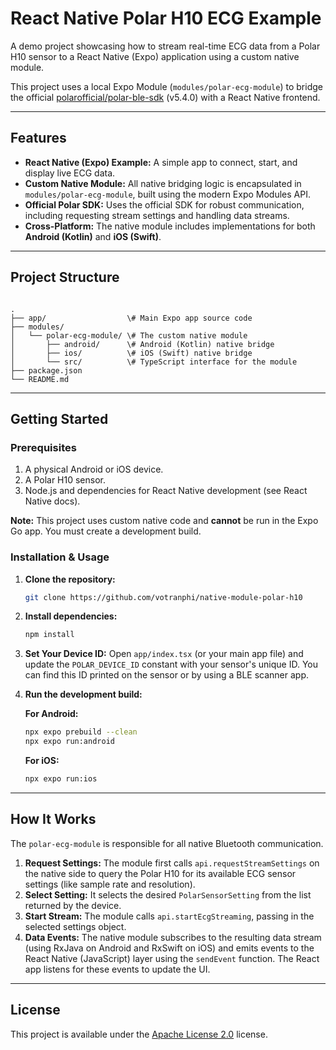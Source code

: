 # React Native Polar H10 ECG Example

A demo project showcasing how to stream real-time ECG data from a Polar H10 sensor to a React Native (Expo) application using a custom native module.

This project uses a local Expo Module (`modules/polar-ecg-module`) to bridge the official [polarofficial/polar-ble-sdk](https://github.com/polarofficial/polar-ble-sdk) (v5.4.0) with a React Native frontend.

---

## Features

* **React Native (Expo) Example:** A simple app to connect, start, and display live ECG data.
* **Custom Native Module:** All native bridging logic is encapsulated in `modules/polar-ecg-module`, built using the modern Expo Modules API.
* **Official Polar SDK:** Uses the official SDK for robust communication, including requesting stream settings and handling data streams.
* **Cross-Platform:** The native module includes implementations for both **Android (Kotlin)** and **iOS (Swift)**.

---

## Project Structure

```

.
├── app/                  \# Main Expo app source code
├── modules/
│   └── polar-ecg-module/ \# The custom native module
│       ├── android/      \# Android (Kotlin) native bridge
│       ├── ios/          \# iOS (Swift) native bridge
│       └── src/          \# TypeScript interface for the module
├── package.json
└── README.md

````

---

## Getting Started

### Prerequisites

1.  A physical Android or iOS device.
2.  A Polar H10 sensor.
3.  Node.js and dependencies for React Native development (see React Native docs).

**Note:** This project uses custom native code and **cannot** be run in the Expo Go app. You must create a development build.

### Installation & Usage

1.  **Clone the repository:**
    ```bash
    git clone https://github.com/votranphi/native-module-polar-h10
    ```

2.  **Install dependencies:**
    ```bash
    npm install
    ```

3.  **Set Your Device ID:**
    Open `app/index.tsx` (or your main app file) and update the `POLAR_DEVICE_ID` constant with your sensor's unique ID. You can find this ID printed on the sensor or by using a BLE scanner app.

4.  **Run the development build:**

    **For Android:**
    ```bash
    npx expo prebuild --clean
    npx expo run:android
    ```

    **For iOS:**
    ```bash
    npx expo run:ios
    ```

---

## How It Works

The `polar-ecg-module` is responsible for all native Bluetooth communication.

1.  **Request Settings:** The module first calls `api.requestStreamSettings` on the native side to query the Polar H10 for its available ECG sensor settings (like sample rate and resolution).
2.  **Select Setting:** It selects the desired `PolarSensorSetting` from the list returned by the device.
3.  **Start Stream:** The module calls `api.startEcgStreaming`, passing in the selected settings object.
4.  **Data Events:** The native module subscribes to the resulting data stream (using RxJava on Android and RxSwift on iOS) and emits events to the React Native (JavaScript) layer using the `sendEvent` function. The React app listens for these events to update the UI.

---

## License

This project is available under the [Apache License 2.0](https://www.apache.org/licenses/LICENSE-2.0) license.